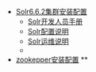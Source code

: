 * [Solr6.6.2集群安装配置](solr/README.md)
   * [Solr开发人员手册](solr/develop.md)
   * [Solr配置说明](solr/config.md)
   * [Solr运维说明](solr/operation.md)
   * [](.md)
* [zookepper安装配置](zookeeper.md)
**